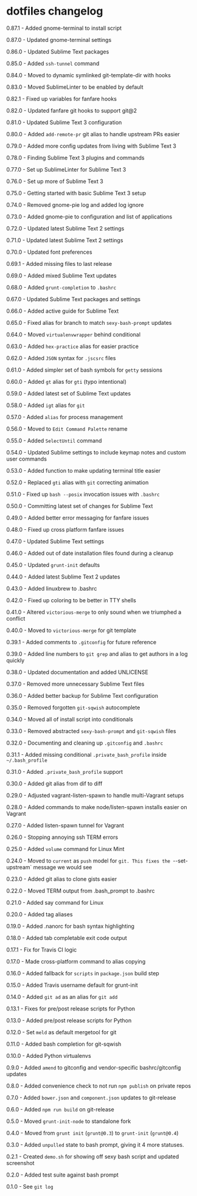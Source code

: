 # dotfiles changelog
0.87.1 - Added gnome-terminal to install script

0.87.0 - Updated gnome-terminal settings

0.86.0 - Updated Sublime Text packages

0.85.0 - Added `ssh-tunnel` command

0.84.0 - Moved to dynamic symlinked git-template-dir with hooks

0.83.0 - Moved SublimeLinter to be enabled by default

0.82.1 - Fixed up variables for fanfare hooks

0.82.0 - Updated fanfare git hooks to support git@2

0.81.0 - Updated Sublime Text 3 configuration

0.80.0 - Added `add-remote-pr` git alias to handle upstream PRs easier

0.79.0 - Added more config updates from living with Sublime Text 3

0.78.0 - Finding Sublime Text 3 plugins and commands

0.77.0 - Set up SublimeLinter for Sublime Text 3

0.76.0 - Set up more of Sublime Text 3

0.75.0 - Getting started with basic Sublime Text 3 setup

0.74.0 - Removed gnome-pie log and added log ignore

0.73.0 - Added gnome-pie to configuration and list of applications

0.72.0 - Updated latest Sublime Text 2 settings

0.71.0 - Updated latest Sublime Text 2 settings

0.70.0 - Updated font preferences

0.69.1 - Added missing files to last release

0.69.0 - Added mixed Sublime Text updates

0.68.0 - Added `grunt-completion` to `.bashrc`

0.67.0 - Updated Sublime Text packages and settings

0.66.0 - Added active guide for Sublime Text

0.65.0 - Fixed alias for branch to match `sexy-bash-prompt` updates

0.64.0 - Moved `virtualenvwrapper` behind conditional

0.63.0 - Added `hex-practice` alias for easier practice

0.62.0 - Added `JSON` syntax for `.jscsrc` files

0.61.0 - Added simpler set of bash symbols for `getty` sessions

0.60.0 - Added `gt` alias for `gti` (typo intentional)

0.59.0 - Added latest set of Sublime Text updates

0.58.0 - Added `igt` alias for `git`

0.57.0 - Added `alias` for process management

0.56.0 - Moved to `Edit Command Palette` rename

0.55.0 - Added `SelectUntil` command

0.54.0 - Updated Sublime settings to include keymap notes and custom user commands

0.53.0 - Added function to make updating terminal title easier

0.52.0 - Replaced `gti` alias with `git` correcting animation

0.51.0 - Fixed up `bash --posix` invocation issues with `.bashrc`

0.50.0 - Committing latest set of changes for Sublime Text

0.49.0 - Added better error messaging for fanfare issues

0.48.0 - Fixed up cross platform fanfare issues

0.47.0 - Updated Sublime Text settings

0.46.0 - Added out of date installation files found during a cleanup

0.45.0 - Updated `grunt-init` defaults

0.44.0 - Added latest Sublime Text 2 updates

0.43.0 - Added linuxbrew to .bashrc

0.42.0 - Fixed up coloring to be better in TTY shells

0.41.0 - Altered `victorious-merge` to only sound when we triumphed a conflict

0.40.0 - Moved to `victorious-merge` for git template

0.39.1 - Added comments to `.gitconfig` for future reference

0.39.0 - Added line numbers to `git grep` and alias to get authors in a log quickly

0.38.0 - Updated documentation and added UNLICENSE

0.37.0 - Removed more unnecessary Sublime Text files

0.36.0 - Added better backup for Sublime Text configuration

0.35.0 - Removed forgotten `git-sqwish` autocomplete

0.34.0 - Moved all of install script into conditionals

0.33.0 - Removed abstracted `sexy-bash-prompt` and `git-sqwish` files

0.32.0 - Documenting and cleaning up `.gitconfig` and `.bashrc`

0.31.1 - Added missing conditional `.private_bash_profile` inside `~/.bash_profile`

0.31.0 - Added `.private_bash_profile` support

0.30.0 - Added git alias from dif to diff

0.29.0 - Adjusted vagrant-listen-spawn to handle multi-Vagrant setups

0.28.0 - Added commands to make node/listen-spawn installs easier on Vagrant

0.27.0 - Added listen-spawn tunnel for Vagrant

0.26.0 - Stopping annoying ssh TERM errors

0.25.0 - Added `volume` command for Linux Mint

0.24.0 - Moved to `current` as `push` model for `git. This fixes the `--set-upstream` message we would see

0.23.0 - Added git alias to clone gists easier

0.22.0 - Moved TERM output from .bash_prompt to .bashrc

0.21.0 - Added say command for Linux

0.20.0 - Added tag aliases

0.19.0 - Added .nanorc for bash syntax highlighting

0.18.0 - Added tab completable exit code output

0.17.1 - Fix for Travis CI logic

0.17.0 - Made cross-platform command to alias copying

0.16.0 - Added fallback for `scripts` in `package.json` build step

0.15.0 - Added Travis username default for grunt-init

0.14.0 - Added `git ad` as an alias for `git add`

0.13.1 - Fixes for pre/post release scripts for Python

0.13.0 - Added pre/post release scripts for Python

0.12.0 - Set `meld` as default mergetool for git

0.11.0 - Added bash completion for git-sqwish

0.10.0 - Added Python virtualenvs

0.9.0 - Added `amend` to gitconfig and vendor-specific bashrc/gitconfig updates

0.8.0 - Added convenience check to not run `npm publish` on private repos

0.7.0 - Added `bower.json` and `component.json` updates to git-release

0.6.0 - Added `npm run build` on git-release

0.5.0 - Moved `grunt-init-node` to standalone fork

0.4.0 - Moved from `grunt init` (`grunt@0.3`) to `grunt-init` (`grunt@0.4`)

0.3.0 - Added `unpulled` state to bash prompt, giving it 4 more statuses.

0.2.1 - Created `demo.sh` for showing off sexy bash script and updated screenshot

0.2.0 - Added test suite against bash prompt

0.1.0 - See `git log`
